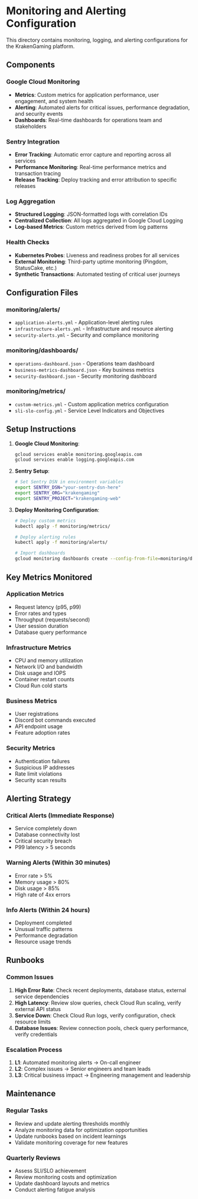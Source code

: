 # Monitoring and Alerting Configuration

This directory contains monitoring, logging, and alerting configurations for the KrakenGaming platform.

## Components

### Google Cloud Monitoring
- **Metrics**: Custom metrics for application performance, user engagement, and system health
- **Alerting**: Automated alerts for critical issues, performance degradation, and security events
- **Dashboards**: Real-time dashboards for operations team and stakeholders

### Sentry Integration
- **Error Tracking**: Automatic error capture and reporting across all services
- **Performance Monitoring**: Real-time performance metrics and transaction tracing
- **Release Tracking**: Deploy tracking and error attribution to specific releases

### Log Aggregation
- **Structured Logging**: JSON-formatted logs with correlation IDs
- **Centralized Collection**: All logs aggregated in Google Cloud Logging
- **Log-based Metrics**: Custom metrics derived from log patterns

### Health Checks
- **Kubernetes Probes**: Liveness and readiness probes for all services
- **External Monitoring**: Third-party uptime monitoring (Pingdom, StatusCake, etc.)
- **Synthetic Transactions**: Automated testing of critical user journeys

## Configuration Files

### monitoring/alerts/
- `application-alerts.yml` - Application-level alerting rules
- `infrastructure-alerts.yml` - Infrastructure and resource alerting
- `security-alerts.yml` - Security and compliance monitoring

### monitoring/dashboards/
- `operations-dashboard.json` - Operations team dashboard
- `business-metrics-dashboard.json` - Key business metrics
- `security-dashboard.json` - Security monitoring dashboard

### monitoring/metrics/
- `custom-metrics.yml` - Custom application metrics configuration
- `sli-slo-config.yml` - Service Level Indicators and Objectives

## Setup Instructions

1. **Google Cloud Monitoring**:
   ```bash
   gcloud services enable monitoring.googleapis.com
   gcloud services enable logging.googleapis.com
   ```

2. **Sentry Setup**:
   ```bash
   # Set Sentry DSN in environment variables
   export SENTRY_DSN="your-sentry-dsn-here"
   export SENTRY_ORG="krakengaming"
   export SENTRY_PROJECT="krakengaming-web"
   ```

3. **Deploy Monitoring Configuration**:
   ```bash
   # Deploy custom metrics
   kubectl apply -f monitoring/metrics/

   # Deploy alerting rules
   kubectl apply -f monitoring/alerts/

   # Import dashboards
   gcloud monitoring dashboards create --config-from-file=monitoring/dashboards/operations-dashboard.json
   ```

## Key Metrics Monitored

### Application Metrics
- Request latency (p95, p99)
- Error rates and types
- Throughput (requests/second)
- User session duration
- Database query performance

### Infrastructure Metrics
- CPU and memory utilization
- Network I/O and bandwidth
- Disk usage and IOPS
- Container restart counts
- Cloud Run cold starts

### Business Metrics
- User registrations
- Discord bot commands executed
- API endpoint usage
- Feature adoption rates

### Security Metrics
- Authentication failures
- Suspicious IP addresses
- Rate limit violations
- Security scan results

## Alerting Strategy

### Critical Alerts (Immediate Response)
- Service completely down
- Database connectivity lost
- Critical security breach
- P99 latency > 5 seconds

### Warning Alerts (Within 30 minutes)
- Error rate > 5%
- Memory usage > 80%
- Disk usage > 85%
- High rate of 4xx errors

### Info Alerts (Within 24 hours)
- Deployment completed
- Unusual traffic patterns
- Performance degradation
- Resource usage trends

## Runbooks

### Common Issues
1. **High Error Rate**: Check recent deployments, database status, external service dependencies
2. **High Latency**: Review slow queries, check Cloud Run scaling, verify external API status
3. **Service Down**: Check Cloud Run logs, verify configuration, check resource limits
4. **Database Issues**: Review connection pools, check query performance, verify credentials

### Escalation Process
1. **L1**: Automated monitoring alerts → On-call engineer
2. **L2**: Complex issues → Senior engineers and team leads
3. **L3**: Critical business impact → Engineering management and leadership

## Maintenance

### Regular Tasks
- Review and update alerting thresholds monthly
- Analyze monitoring data for optimization opportunities
- Update runbooks based on incident learnings
- Validate monitoring coverage for new features

### Quarterly Reviews
- Assess SLI/SLO achievement
- Review monitoring costs and optimization
- Update dashboard layouts and metrics
- Conduct alerting fatigue analysis
